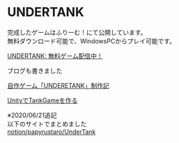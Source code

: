 # UNDERTANK

完成したゲームはふりーむ！にて公開しています。  
無料ダウンロード可能で、WindowsPCからプレイ可能です。  

[UNDERTANK: 無料ゲーム配信中！](https://www.freem.ne.jp/win/game/21473)

ブログも書きました

[自作ゲーム「UNDERETANK」制作記](https://papyrustaro.hatenablog.jp/entry/2019/11/22/232901)

[UnityでTankGameを作る](https://papyrustaro.hatenablog.jp/entry/2019/06/15/160828)

※2020/06/21追記  
以下のサイトでまとめました  
[notion/papyrustaro/UnderTank](https://www.notion.so/papyrustaro/UnderTank-fd86410318d64065993c51265ef15fef)
